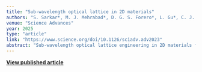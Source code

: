 ```yaml
---
title: "Sub-wavelength optical lattice in 2D materials"
authors: "S. Sarkar*, M. J. Mehrabad*, D. G. S. Forero*, L. Gu*, C. J. Flower, L. Xu, K. Watanabe, T. Taniguchi, S. Park, H. Jang, Y. Zhou, M. Hafezi"
venue: "Science Advances"
year: 2025
type: "article"
link: "https://www.science.org/doi/10.1126/sciadv.adv2023"
abstract: "Sub-wavelength optical lattice engineering in 2D materials for quantum photonic applications."
---
```


**[View published article](https://www.science.org/doi/10.1126/sciadv.adv2023)**
